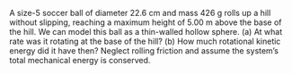 A size-5 soccer ball of diameter 22.6 cm and mass 426 g rolls up a hill without slipping, reaching a maximum height of 5.00 m above the base of the hill. We can model this ball as a thin-walled hollow sphere. (a) At what rate was it rotating at the base of the hill? (b) How much rotational kinetic energy did it have then? Neglect rolling friction and assume the system’s total mechanical energy is conserved.